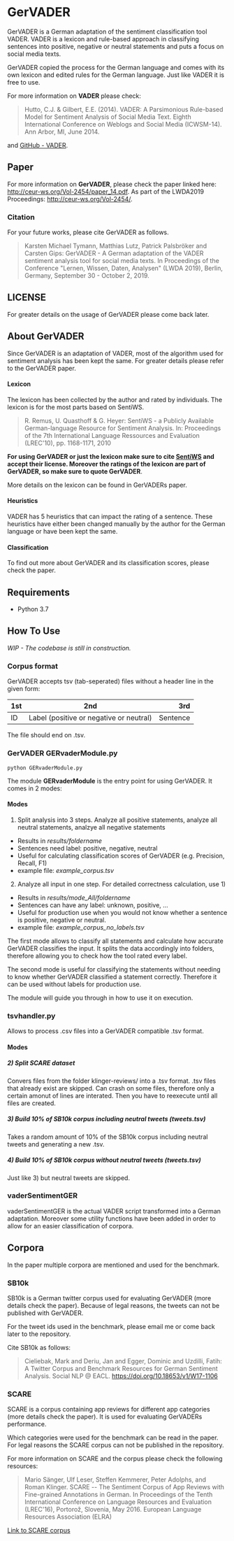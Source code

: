# GerVADER

GerVADER is a German adaptation of the sentiment classification tool VADER. VADER is a lexicon and rule-based approach in classifying sentences into positive, negative or neutral statements and puts a focus on social media texts.

GerVADER copied the process for the German language and comes with its own lexicon and edited rules for the German language. Just like VADER it is free to use.

For more information on **VADER** please check:
> Hutto, C.J. & Gilbert, E.E. (2014). VADER: A Parsimonious Rule-based Model for Sentiment Analysis of Social Media Text. Eighth International Conference on Weblogs and Social Media (ICWSM-14). Ann Arbor, MI, June 2014.

and [GitHub - VADER](https://github.com/cjhutto/vaderSentiment).

## Paper

For more information on **GerVADER**, please check the paper linked here: http://ceur-ws.org/Vol-2454/paper_14.pdf. As part of the LWDA2019 Proceedings: http://ceur-ws.org/Vol-2454/.

### Citation

For your future works, please cite GerVADER as follows.

> Karsten Michael Tymann, Matthias Lutz, Patrick Palsbröker and Carsten Gips: GerVADER - A German adaptation of the VADER sentiment analysis tool for social media texts. In Proceedings of the Conference "Lernen, Wissen, Daten, Analysen" (LWDA 2019), Berlin, Germany, September 30 - October 2, 2019.

## LICENSE

For greater details on the usage of GerVADER please come back later.

## About GerVADER

Since GerVADER is an adaptation of VADER, most of the algorithm used for sentiment analysis has been kept the same. For greater details please refer to the GerVADER paper.

#### Lexicon

The lexicon has been collected by the author and rated by individuals. The lexicon is for the most parts based on SentiWS.

> R. Remus, U. Quasthoff & G. Heyer: SentiWS - a Publicly Available German-language Resource for Sentiment Analysis.
In: Proceedings of the 7th International Language Ressources and Evaluation (LREC'10), pp. 1168-1171, 2010

**For using GerVADER or just the lexicon make sure to cite [SentiWS](http://wortschatz.uni-leipzig.de/de/download) and accept their license. Moreover the ratings of the lexicon are part of GerVADER, so make sure to quote GerVADER**.

More details on the lexicon can be found in GerVADERs paper.

#### Heuristics

VADER has 5 heuristics that can impact the rating of a sentence. These heuristics have either been changed manually by the author for the German language or have been kept the same.

#### Classification

To find out more about GerVADER and its classification scores, please check the paper.

## Requirements
- Python 3.7

## How To Use

*WIP - The codebase is still in construction.*

### Corpus format

GerVADER accepts tsv (tab-seperated) files without a header line in the given form:

| 1st        | 2nd           | 3rd  |
| ------------- |:-------------:| -----:|
| ID    | Label (positive or negative or neutral) | Sentence |

The file should end on .tsv.

### GerVADER GERvaderModule.py

    python GERvaderModule.py

The module **GERvaderModule** is the entry point for using GerVADER. It comes in 2 modes:

#### Modes

1. Split analysis into 3 steps. Analyze all positive statements, analyze all neutral statements, analzye all negative statements
  - Results in *results/foldername*
  - Sentences need label: positive, negative, neutral
  - Useful for calculating classification scores of GerVADER (e.g. Precision, Recall, F1)
  - example file: *example_corpus.tsv*
2. Analyze all input in one step. For detailed correctness calculation, use 1)
  - Results in *results/mode_All/foldername*
  - Sentences can have any label: unknown, positive, ...
  - Useful for production use when you would not know whether a sentence is positive, negative or neutral.
  - example file: *example_corpus_no_labels.tsv*

The first mode allows to classify all statements and calculate how accurate GerVADER classifies the input. It splits the data accordingly into folders, therefore allowing you to check how the tool rated every label.

The second mode is useful for classifying the statements without needing to know whether GerVADER classified a statement correctly. Therefore it can be used without labels for production use.

The module will guide you through in how to use it on execution.

### tsvhandler.py

Allows to process .csv files into a GerVADER compatible .tsv format.

#### Modes

##### 2) Split SCARE dataset

Convers files from the folder klinger-reviews/ into a .tsv format. .tsv files that already exist are skipped. Can crash on some files, therefore only a certain amonut of lines are interated. Then you have to reexecute until all files are created.

##### 3) Build 10% of SB10k corpus including neutral tweets (tweets.tsv)

Takes a random amount of 10% of the SB10k corpus including neutral tweets and generating a new .tsv.

##### 4) Build 10% of SB10k corpus without neutral tweets (tweets.tsv)

Just like 3) but neutral tweets are skipped.

### vaderSentimentGER

vaderSentimentGER is the actual VADER script transformed into a German adaptation. Moreover some utility functions have been added in order to allow for an easier classification of corpora.

## Corpora

In the paper multiple corpora are mentioned and used for the benchmark.

### SB10k

SB10k is a German twitter corpus used for evaluating GerVADER (more details check the paper). Because of legal reasons, the tweets can not be published with GerVADER.

For the tweet ids used in the benchmark, please email me or come back later to the repository.

Cite SB10k as follows:

>Cieliebak, Mark and Deriu, Jan and Egger, Dominic and Uzdilli, Fatih: A Twitter
Corpus and Benchmark Resources for German Sentiment Analysis. Social NLP @
EACL. https://doi.org/10.18653/v1/W17-1106

### SCARE

SCARE is a corpus containing app reviews for different app categories (more details check the paper). It is used for evaluating GerVADERs performance.

Which categories were used for the benchmark can be read in the paper. For legal reasons the SCARE corpus can not be published in the repository.

For more information on SCARE and the corpus please check the following resources:

>Mario Sänger, Ulf Leser, Steffen Kemmerer, Peter Adolphs, and Roman Klinger. SCARE -- The Sentiment Corpus of App Reviews with Fine-grained Annotations in German. In Proceedings of the Tenth International Conference on Language Resources and Evaluation (LREC'16), Portorož, Slovenia, May 2016. European Language Resources Association (ELRA)

[Link to SCARE corpus](http://www.romanklinger.de/scare/)
